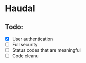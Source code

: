 # Haudal

## Todo:
- [x] User authentication
- [ ] Full security
- [ ] Status codes that are meaningful
- [ ] Code cleanu